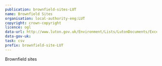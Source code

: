 ```yaml
---
publication: brownfield-sites-LUT
name: Brownfield Sites
organisation: local-authority-eng:LUT
copyright: crown-copyright
licence: ogl
data-url: http://www.luton.gov.uk/Environment/Lists/LutonDocuments/Excel/HOU-014.csv
data-gov-uk: 
task: csv
prefix: brownfield-site-LUT
---
```


Brownfield sites


